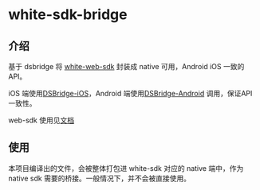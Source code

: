 # white-sdk-bridge

## 介绍

基于 dsbridge 将 [white-web-sdk](https://www.npmjs.com/package/white-web-sdk) 封装成 native 可用，Android iOS 一致的 API。

iOS 端使用[DSBridge-iOS](https://github.com/wendux/DSBridge-IOS)，Android 端使用[DSBridge-Android](https://github.com/wendux/DSBridge-Android) 调用，保证API 一致性。

web-sdk 使用见[文档](https://developer.netless.link/)

## 使用

本项目编译出的文件，会被整体打包进 white-sdk 对应的 native 端中，作为 native sdk 需要的桥接。一般情况下，并不会被直接使用。